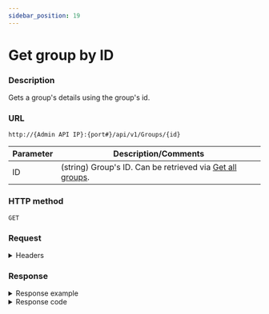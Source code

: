 ```yaml
---
sidebar_position: 19
---
```


# Get group by ID

### Description

Gets a group's details using the group's id.

### URL

`http://{Admin API IP}:{port#}/api/v1/Groups/{id}`

| Parameter | Description/Comments |
| --- | --- |
| ID | (string) Group's ID. Can be retrieved via [Get all groups](./get-all-groups.md).|

### HTTP method

`GET`

### Request

<details>
<summary>Headers</summary>

Example header format:

`Authorization: Basic <authorization token returned from the login method>`

`Content-Type: application/json`

</details>

### Response
<details>
<summary>Response example</summary>

```javascript
{
    "ParentIds": null,
    "Sid": "42038eb9-9a58-4298-8a38-0be6f4d3b87a",
    "Name": "my group",
    "Description": "my group's description",
    "ViewOnly": false,
    "groupType": "UserDefined",
    "groupRole": "Regular",
    "Id": 7
}
```
</details>

<details>
<summary>Response code</summary>

```javascript
200 OK
```
</details>
